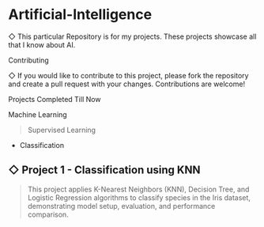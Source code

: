 # Artificial-Intelligence

◇ This particular Repository is for my projects. These projects showcase all that I know about AI.

Contributing

◇ If you would like to contribute to this project, please fork the repository and create a pull request with your changes. Contributions are welcome!

Projects Completed Till Now

Machine Learning 
> Supervised Learning
- Classification

◇ Project 1 - Classification using KNN 
-
> This project applies K-Nearest Neighbors (KNN), Decision Tree, and Logistic Regression algorithms to classify species in the Iris dataset, demonstrating model setup, evaluation, and performance comparison.


